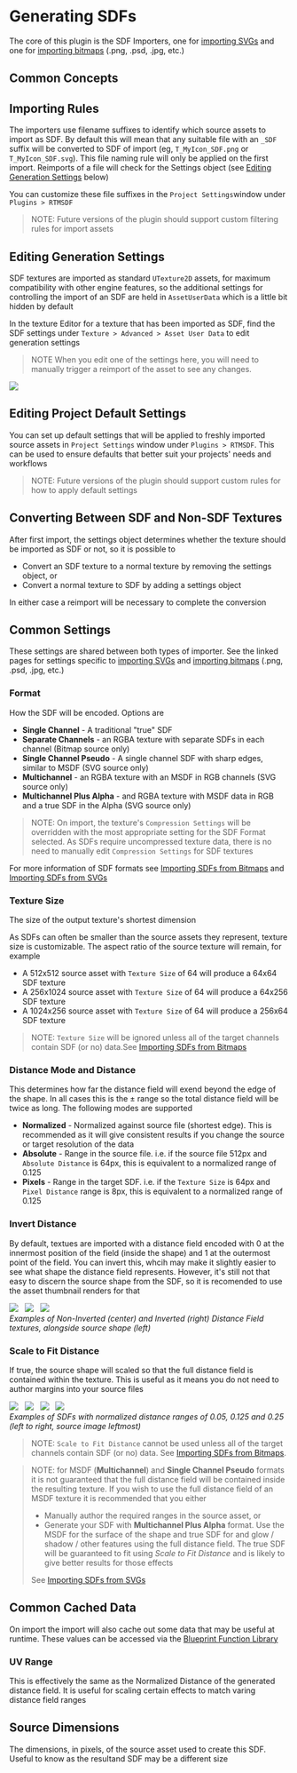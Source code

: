 # Generating SDFs
The core of this plugin is the SDF Importers, one for [importing SVGs](./SVGs.md) and one for [importing bitmaps](./Bitmaps.md) (.png, .psd, .jpg, etc.)

## Common Concepts
## Importing Rules
The importers use filename suffixes to identify which source assets to import as SDF. By default this will mean that any suitable file with an `_SDF` suffix will be converted to SDF of import (eg, `T_MyIcon_SDF.png` or `T_MyIcon_SDF.svg`). This file naming rule will only be applied on the first import. Reimports of a file will check for the Settings object (see [Editing Generation Settings](#Editing-Generation-Settings) below)

You can customize these file suffixes in the `Project Settings`window under `Plugins > RTMSDF`
> NOTE: Future versions of the plugin should support custom filtering rules for import assets

## Editing Generation Settings
SDF textures are imported as standard `UTexture2D` assets, for maximum compatibility with other engine features, so the additional settings for controlling the import of an SDF are held in `AssetUserData` which is a little bit hidden by default

In the texture Editor for a texture that has been imported as SDF, find the SDF settings under `Texture > Advanced > Asset User Data` to edit generation settings 

> NOTE When you edit one of the settings here, you will need to manually trigger a reimport of the asset to see any changes.

![](Images/TextureEditor_AssetUserData.png)

## Editing Project Default Settings
You can set up default settings that will be applied to freshly imported source assets in `Project Settings` window under `Plugins > RTMSDF`. This can be used to ensure defaults that better suit your projects' needs and workflows

> NOTE: Future versions of the plugin should support custom rules for how to apply default settings

## Converting Between SDF and Non-SDF Textures
After first import, the settings object determines whether the texture should be imported as SDF or not, so it is possible to 
- Convert an SDF texture to a normal texture by removing the settings object, or 
- Convert a normal texture to SDF by adding a settings object

In either case a reimport will be necessary to complete the conversion

## Common Settings
These settings are shared between both types of importer. See the linked pages for settings specific to [importing SVGs](./SVGs.md) and [importing bitmaps](./Bitmaps.md) (.png, .psd, .jpg, etc.)

### Format
How the SDF will be encoded. Options are
- **Single Channel** - A traditional "true" SDF
- **Separate Channels** - an RGBA texture with separate SDFs in each channel (Bitmap source only)
- **Single Channel Pseudo** - A single channel SDF with sharp edges, similar to MSDF (SVG source only)
- **Multichannel** - an RGBA texture with an MSDF in RGB channels (SVG source only)
- **Multichannel Plus Alpha** - and RGBA texture with MSDF data in RGB and a true SDF in the Alpha (SVG source only)

> NOTE: On import, the texture's `Compression Settings` will be overridden with the most appropriate setting for the SDF Format selected. As SDFs require uncompressed texture data, there is no need to manually edit `Compression Settings` for SDF textures

For more information of SDF formats see [Importing SDFs from Bitmaps](./Bitmaps.md) and [Importing SDFs from SVGs](./SVGs.md)
### Texture Size
The size of the output texture's shortest dimension

As SDFs can often be smaller than the source assets they represent, texture size is customizable. The aspect ratio of the source texture will remain, for example
- A 512x512 source asset with `Texture Size` of 64 will produce a 64x64 SDF texture
- A 256x1024 source asset with `Texture Size` of 64 will produce a 64x256 SDF texture
- A 1024x256 source asset with `Texture Size` of 64 will produce a 256x64 SDF texture

> NOTE: `Texture Size` will be ignored unless all of the target channels contain SDF (or no) data.See [Importing SDFs from Bitmaps](./Bitmaps.md)

### Distance Mode and Distance
This determines how far the distance field will exend beyond the edge of the shape. In all cases this is the ± range so the total distance field will be twice as long. The following modes are supported
- **Normalized** - Normalized against source file (shortest edge). This is recommended as it will give consistent results if you change the source or target resolution of the data
- **Absolute** - Range in the source file. i.e. if the source file 512px and `Absolute Distance` is 64px, this is equivalent to a normalized range of 0.125
- **Pixels** - Range in the target SDF. i.e. if the `Texture Size` is 64px and `Pixel Distance` range is 8px, this is equivalent to a normalized range of 0.125

### Invert Distance
By default, textues are imported with a distance field encoded with 0 at the innermost position of the field (inside the shape) and 1 at the outermost point of the field. You can invert this, whcih may make it slightly easier to see what shape the distance field represents. However, it's still not that easy to discern the source shape from the SDF, so it is recomended to use the asset thumbnail renders for that

![](Images/InversionExample_Source.png) &nbsp; ![](Images/InversionExample_NonInverted.png) &nbsp; ![](Images/InversionExample_Inverted.png)
<br/>*Examples of Non-Inverted (center) and Inverted (right) Distance Field textures, alongside source shape (left)*

### Scale to Fit Distance
If true, the source shape will scaled so that the full distance field is contained within the texture. This is useful as it means you do not need to author margins into your source files

![](Images/ScaleExample_Source.png) &nbsp; ![](Images/ScaleExample_0.05.png) &nbsp; ![](Images/ScaleExample_0.125.png) &nbsp; ![](Images/ScaleExample_0.25.png)
<br/>*Examples of SDFs with normalized distance ranges of 0.05, 0.125 and 0.25 (left to right, source image leftmost)*

> NOTE: `Scale to Fit Distance` cannot be used unless all of the target channels contain SDF (or no) data. See [Importing SDFs from Bitmaps](./Bitmaps.md).

> NOTE: for MSDF (**Multichannel**) and **Single Channel Pseudo**  formats it is not guaranteed that the full distance field will be contained inside the resulting texture. If you wish to use the full distance field of an MSDF texture it is recommended that you either
> - Manually author the required ranges in the source asset, or
> - Generate your SDF with **Multichannel Plus Alpha** format. Use the MSDF for the surface of the shape and true SDF for and glow / shadow / other features using the full distance field. The true SDF will be guaranteed to fit using *Scale to Fit Distance* and is likely to give better results for those effects
>
> See [Importing SDFs from SVGs](./SVGs.md)

## Common Cached Data
On import the import will also cache out some data that may be useful at runtime. These values can be accessed via the [Blueprint Function Library](../Runtime/BlueprintFunctionLibrary.md)

### UV Range
This is effectively the same as the Normalized Distance of the generated distance field. It is useful for scaling certain effects to match varing distance field ranges

## Source Dimensions
The dimensions, in pixels, of the source asset used to create this SDF. Useful to know as the resultand SDF may be a different size